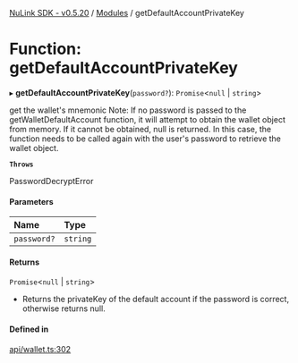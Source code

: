 [NuLink SDK - v0.5.20](../README.md) / [Modules](../modules.md) / getDefaultAccountPrivateKey

# Function: getDefaultAccountPrivateKey

▸ **getDefaultAccountPrivateKey**(`password?`): `Promise`<``null`` \| `string`\>

get the wallet's mnemonic
Note:  If no password is passed to the getWalletDefaultAccount function, it will attempt to obtain the wallet object from memory.
If it cannot be obtained, null is returned. In this case, the function needs to be called again with the user's password to retrieve the wallet object.

**`Throws`**

PasswordDecryptError

#### Parameters

| Name | Type |
| :------ | :------ |
| `password?` | `string` |

#### Returns

`Promise`<``null`` \| `string`\>

- Returns the privateKey of the default account if the password is correct, otherwise returns null.

#### Defined in

[api/wallet.ts:302](https://github.com/NuLink-network/nulink-sdk/blob/e6138bf/src/api/wallet.ts#L302)

